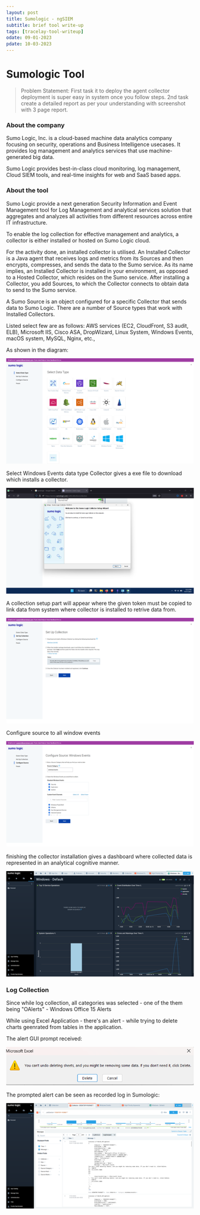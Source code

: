```yaml
---
layout: post
title: Sumologic - ngSIEM
subtitle: brief tool write-up
tags: [tracelay-tool-writeup]
odate: 09-01-2023
pdate: 10-03-2023
---
```

# Sumologic Tool 
> Problem Statement:
> First task it to deploy the agent collector deployment is super easy in system once you follow steps.
> 2nd task create a detailed report as per your understanding with screenshot with 3 page report.

### About the company
Sumo Logic, Inc. is a cloud-based machine data analytics company focusing on security, operations and Business Intelligence usecases. It provides log management and analytics services that use machine-generated big data.

Sumo Logic provides best-in-class cloud monitoring, log management, Cloud SIEM tools, and real-time insights for web and SaaS based apps.

### About the tool
Sumo Logic provide a next generation Security Information and Event Management tool for Log Management and analytical services solution that aggregates and analyzes all activities from different resources across entire IT infrastructure.

To enable the log collection for effective management and analytics, a collector is either installed or hosted on Sumo Logic cloud. 

For the activity done, an installed collector is utilised. An Installed Collector is a Java agent that receives logs and metrics from its Sources and then encrypts, compresses, and sends the data to the Sumo service. As its name implies, an Installed Collector is installed in your environment, as opposed to a Hosted Collector, which resides on the Sumo service. After installing a Collector, you add Sources, to which the Collector connects to obtain data to send to the Sumo service. 

A Sumo Source is an object configured for a specific Collector that sends data to Sumo Logic. There are a number of Source types that work with Installed Collectors.

Listed select few are as follows: AWS services (EC2, CloudFront, S3 audit, ELB), Microsoft IIS, Cisco ASA, DropWizard, Linux System, Windows Events, macOS system, MySQL, Nginx, etc.,

As shown in the diagram:

![](../../../assets/images/sumologic_tool_task2/sumologicselectdatatype.png)

Select Windows Events data type Collector gives a exe file to download which installs a collector. 

![](../../../assets/images/sumologic_tool_task2/sumologicsetup.png)

A collection setup part will appear where the given token must be copied to link data from system where collector is installed to retrive data from.

![](../../../assets/images/sumologic_tool_task2/setupcollection.png)

Configure source to all window events

![](../../../assets/images/sumologic_tool_task2/configuresource.png)

finishing the collector installation gives a dashboard where collected data is represented in an analytical cognitive manner.

![](../../../assets/images/sumologic_tool_task2/sumologicdashboard.png)

### Log Collection
Since while log collection, all categories was selected - one of the them being "OAlerts" - Windows Office 15 Alerts

While using Excel Application - there's an alert - while trying to delete charts geenrated from tables in the application.

The alert GUI prompt received:

![](../../../assets/images/sumologic_tool_task2/alert_2.png)

The prompted alert can be seen as recorded log in Sumologic:

![](../../../assets/images/sumologic_tool_task2/log.png)

